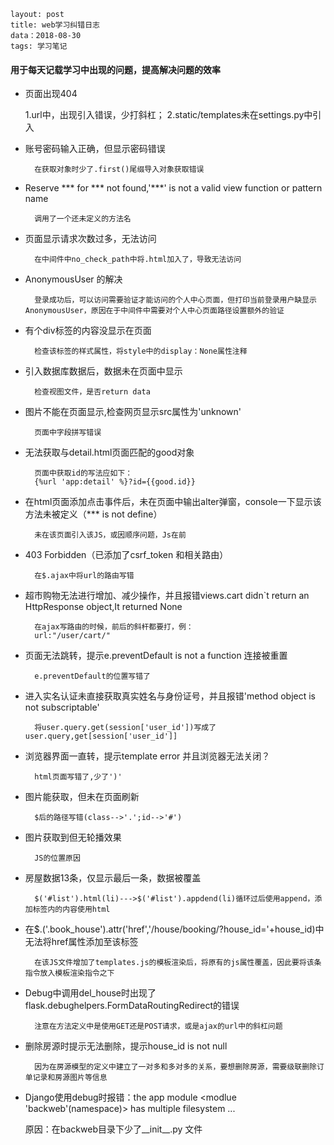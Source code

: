 ```
layout: post
title: web学习纠错日志
data：2018-08-30
tags: 学习笔记

```
#### 用于每天记载学习中出现的问题，提高解决问题的效率

* 页面出现404


    1.url中，出现引入错误，少打斜杠；
    2.static/templates未在settings.py中引入
* 账号密码输入正确，但显示密码错误

    
        在获取对象时少了.first()尾缀导入对象获取错误
* Reserve *** for *** not found,'***' is not a valid view function or pattern name
    
    
        调用了一个还未定义的方法名
* 页面显示请求次数过多，无法访问


        在中间件中no_check_path中将.html加入了，导致无法访问
* AnonymousUser 的解决


        登录成功后，可以访问需要验证才能访问的个人中心页面，但打印当前登录用户缺显示AnonymousUser，原因在于中间件中需要对个人中心页面路径设置额外的验证
    
* 有个div标签的内容没显示在页面

    
        检查该标签的样式属性，将style中的display：None属性注释
* 引入数据库数据后，数据未在页面中显示


        检查视图文件，是否return data
* 图片不能在页面显示,检查网页显示src属性为'unknown'

    
        页面中字段拼写错误    
* 无法获取与detail.html页面匹配的good对象

    
        页面中获取id的写法应如下：
        {%url 'app:detail' %}?id={{good.id}}
* 在html页面添加点击事件后，未在页面中输出alter弹窗，console一下显示该方法未被定义（*** is not define）


        未在该页面引入该JS，或因顺序问题，Js在前
* 403 Forbidden（已添加了csrf_token 和相关路由）

    
        在$.ajax中将url的路由写错
* 超市购物无法进行增加、减少操作，并且报错views.cart didn`t return an HttpResponse object,It returned None

    
        在ajax写路由的时候，前后的斜杆都要打，例：
        url:"/user/cart/"
        
* 页面无法跳转，提示e.preventDefault is not a function 连接被重置


        e.preventDefault的位置写错了
* 进入实名认证未直接获取真实姓名与身份证号，并且报错'method object is not subscriptable'

    
        将user.query.get(session['user_id'])写成了user.query,get[session['user_id']]
* 浏览器界面一直转，提示template error 并且浏览器无法关闭？


        html页面写错了,少了')'
* 图片能获取，但未在页面刷新


        $后的路径写错(class-->'.';id-->'#')
* 图片获取到但无轮播效果


        JS的位置原因
* 房屋数据13条，仅显示最后一条，数据被覆盖


        $('#list').html(li)--->$('#list').appdend(li)循环过后使用append，添加标签内的内容使用html
* 在$.('.book_house').attr('href','/house/booking/?house_id='+house_id)中无法将href属性添加至该标签

        
        在该JS文件增加了templates.js的模板渲染后，将原有的js属性覆盖，因此要将该条指令放入模板渲染指令之下
* Debug中调用del_house时出现了flask.debughelpers.FormDataRoutingRedirect的错误


        注意在方法定义中是使用GET还是POST请求，或是ajax的url中的斜杠问题
* 删除房源时提示无法删除，提示house_id is not null 


        因为在房源模型的定义中建立了一对多和多对多的关系，要想删除房源，需要级联删除订单记录和房源图片等信息
* Django使用debug时报错：the app module <modlue 'backweb'(namespace)> has multiple filesystem ...


    原因：在backweb目录下少了__init__.py 文件














